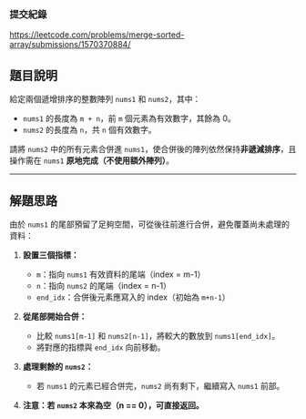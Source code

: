 ### 提交紀錄  
https://leetcode.com/problems/merge-sorted-array/submissions/1570370884/

## 題目說明  

給定兩個遞增排序的整數陣列 `nums1` 和 `nums2`，其中：
- `nums1` 的長度為 `m + n`，前 `m` 個元素為有效數字，其餘為 0。
- `nums2` 的長度為 `n`，共 `n` 個有效數字。

請將 `nums2` 中的所有元素合併進 `nums1`，使合併後的陣列依然保持**非遞減排序**，且操作需在 `nums1` **原地完成（不使用額外陣列）**。

---

## 解題思路  

由於 `nums1` 的尾部預留了足夠空間，可從後往前進行合併，避免覆蓋尚未處理的資料：

1. **設置三個指標：**  
   - `m`：指向 `nums1` 有效資料的尾端（index = m-1）  
   - `n`：指向 `nums2` 的尾端（index = n-1）  
   - `end_idx`：合併後元素應寫入的 index（初始為 `m+n-1`）

2. **從尾部開始合併：**  
   - 比較 `nums1[m-1]` 和 `nums2[n-1]`，將較大的數放到 `nums1[end_idx]`。
   - 將對應的指標與 `end_idx` 向前移動。

3. **處理剩餘的 `nums2`：**  
   - 若 `nums1` 的元素已經合併完，`nums2` 尚有剩下，繼續寫入 `nums1` 前部。

4. **注意：若 `nums2` 本來為空（n == 0），可直接返回。**
